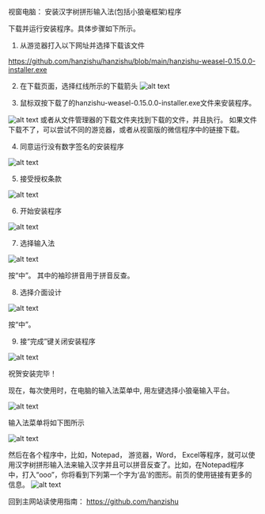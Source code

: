 ﻿
视窗电脑： 安装汉字树拼形输入法(包括小狼毫框架)程序

下载并运行安装程序。具体步骤如下所示。  

1. 从游览器打入以下网址并选择下载该文件

https://github.com/hanzishu/hanzishu/blob/main/hanzishu-weasel-0.15.0.0-installer.exe

2. 在下载页面，选择红线所示的下载箭头
![alt text](https://github.com/hanzishu/hanzishu/blob/main/downloadexe.png)
   
3. 鼠标双按下载了的hanzishu-weasel-0.15.0.0-installer.exe文件来安装程序。

![alt text](https://github.com/hanzishu/hanzishu/blob/main/installerfile.png)
或者从文件管理器的下载文件夹找到下载的文件，并且执行。
如果文件下载不了，可以尝试不同的游览器，或者从视窗版的微信程序中的链接下载。
             	
4. 同意运行没有数字签名的安装程序	

![alt text](https://github.com/hanzishu/hanzishu/blob/main/publisherunknown.jpg)

5. 接受授权条款

![alt text](https://github.com/hanzishu/hanzishu/blob/main/acceptdialog.png)
               
6. 开始安装程序

![alt text](https://github.com/hanzishu/hanzishu/blob/main/installlocation.png)

7. 选择输入法

![alt text](https://github.com/hanzishu/hanzishu/blob/main/chooseinputmethods.png)

按“中”。 其中的袖珍拼音用于拼音反查。

8. 选择介面设计

![alt text](https://github.com/hanzishu/hanzishu/blob/main/chooseui.png)

按“中”。
              
9. 接“完成”键关闭安装程序

![alt text](https://github.com/hanzishu/hanzishu/blob/main/installcomplete.png)
              
祝贺安装完毕！

现在，每次使用时，在电脑的输入法菜单中, 用左键选择小狼毫输入平台。

![alt text](https://github.com/hanzishu/hanzishu/blob/main/choosecnsquirrel.png)

输入法菜单将如下图所示

![alt text](https://github.com/hanzishu/hanzishu/blob/main/choosechinese.png)

然后在各个程序中，比如，Notepad， 游览器，Word， Excel等程序，就可以使用汉字树拼形输入法来输入汉字并且可以拼音反查了。比如，在Notepad程序中，打入“ooo”，你将看到下列第一个字为‘品’的图形。前页的使用链接有更多的信息。
![alt text](https://github.com/hanzishu/hanzishu/blob/main/starttyping.png)

回到主网站读使用指南： https://github.com/hanzishu


